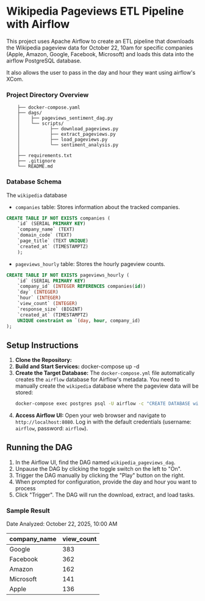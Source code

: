 # Wikipedia Pageviews ETL Pipeline with Airflow

This project uses Apache Airflow to create an ETL pipeline that downloads the Wikipedia pageview data for October 22, 10am for specific companies (Apple, Amazon, Google, Facebook, Microsoft) and loads this data into the airflow PostgreSQL database.

It also allows the user to pass in the day and hour they want using airflow's XCom.


### Project Directory Overview

```wikipedia_pageviews_coresentiment_pipeline/
    ├── docker-compose.yaml
    ├── dags/
    │    ├── pageviews_sentiment_dag.py
    │    └── scripts/
    │           ├── download_pageviews.py
    │           ├── extract_pageviews.py
    │           ├── load_pageviews.py
    │           └── sentiment_analysis.py
    │
    ├── requirements.txt
    ├── .gitignore
    └── README.md
```

### Database Schema 
The `wikipedia` database

- `companies` table: Stores information about the tracked companies.

```sql 
CREATE TABLE IF NOT EXISTS companies (
    `id` (SERIAL PRIMARY KEY)
    `company_name` (TEXT)
    `domain_code` (TEXT)
    `page_title` (TEXT UNIQUE)
    `created_at` (TIMESTAMPTZ)
    );
```
- `pageviews_hourly` table: Stores the hourly pageview counts.
```sql
CREATE TABLE IF NOT EXISTS pageviews_hourly (
    `id` (SERIAL PRIMARY KEY)
    `company_id` (INTEGER REFERENCES companies(id))
    `day` (INTEGER)
    `hour` (INTEGER)
    `view_count` (INTEGER)
    `response_size` (BIGINT)
    `created_at` (TIMESTAMPTZ)
    UNIQUE constraint on `(day, hour, company_id)
);
```

## Setup Instructions

1.  **Clone the Repository:**
2.  **Build and Start Services:**
    docker-compose up -d
3.  **Create the Target Database:**
    The `docker-compose.yml` file automatically creates the `airflow` database for Airflow's metadata. You need to manually create the `wikipedia` database where the pageview data will be stored:
    ```bash
    docker-compose exec postgres psql -U airflow -c "CREATE DATABASE wikipedia;"
    ```
4.  **Access Airflow UI:**
    Open your web browser and navigate to `http://localhost:8080`. Log in with the default credentials (username: `airflow`, password: `airflow`).

## Running the DAG

1.  In the Airflow UI, find the DAG named `wikipedia_pageviews_dag`.
2.  Unpause the DAG by clicking the toggle switch on the left to "On".
3.  Trigger the DAG manually by clicking the "Play" button on the right.
4.  When prompted for configuration, provide the day and hour you want to process
5.  Click "Trigger". The DAG will run the download, extract, and load tasks.


### Sample Result
Date Analyzed: October 22, 2025, 10:00 AM

| company_name | view_count | 
| -----------  | ---------- | 
| Google       |        383 | 
| Facebook     |        362 | 
| Amazon       |        162 | 
| Microsoft    |        141 | 
| Apple        |        136 | 

